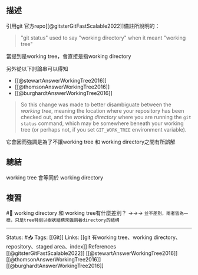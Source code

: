 

## 描述

引用git 官方repo[[@gitsterGitFastScalable2022]]備註所說明的：

> "git status" used to say "working directory" when it meant "working tree"

當提到是working tree，會直接是指working directory

另外從以下討論串可以得知
- [[@stewartAnswerWorkingTree2016]]
- [[@thomsonAnswerWorkingTree2016]]
- [[@burghardtAnswerWorkingTree2016]]

> So this change was made to better disambiguate between the _working tree_, meaning the location where your repository has been checked out, and the _working directory_ where you are running the `git status` command, which may be somewhere beneath your working tree (or perhaps not, if you set `GIT_WORK_TREE` environment variable).

它會因而強調是為了不讓working tree 和 working directory之間有所誤解

## 總結
working tree 會等同於 working directory

## 複習

#🧠 working directory 和 working tree有什麼差別？ ->->-> `並不差別，兩者皆為一樣，只是tree特別以樹狀結構來強調著directory的結構`
<!--SR:!2023-12-05,338,250-->

---
Status: #📥 
Tags:
[[Git]]
Links:
[[git 有working tree、working directory、repository、staged area、index]]
References
[[@gitsterGitFastScalable2022]]
[[@stewartAnswerWorkingTree2016]]
[[@thomsonAnswerWorkingTree2016]]
[[@burghardtAnswerWorkingTree2016]]